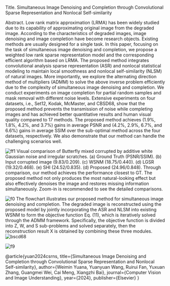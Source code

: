 Title. Simultaneous Image Denoising and Completion  through Convolutional Sparse Representation and Nonlocal Self-similarity

Abstract. Low rank matrix approximation (LRMA) has been widely studied due to its capability of approximating original image from the degraded image. According to the characteristics of degraded images, image denoising and image completion have become research objects. Existing methods are usually designed for a single task. In this paper, focusing on the task of simultaneous image denoising and completion, we propose a weighted low rank sparse representation model and the corresponding efficient algorithm based on LRMA. The proposed method integrates convolutional analysis sparse representation (ASR) and nonlocal statistical modeling to maintain local smoothness and nonlocal self-similarity (NLSM) of natural images. More importantly, we explore the alternating direction method of multipliers (ADMM) to solve the above inverse problem efficiently due to the complexity of simultaneous image denoising and completion. We conduct experiments on image completion for partial random samples and mask removal with different noise levels. Extensive experiments on four datasets, i.e., Set12, Kodak, McMaster, and CBSD68, show that the proposed method prevents the transmission of noise while completing images and has achieved better quantitative results and human visual quality compared to 17 methods. The proposed method achieves (1.9\%, 1.8\%, 4.2\%, and 3.7\%) gains in average PSNR and (4.2\%, 2.9\%, 6.7\%, and 6.6\%) gains in average SSIM over the sub-optimal method across the four datasets, respectively. We also demonstrate that our method can handle the challenging scenarios well.


![ff1](https://github.com/user-attachments/assets/429a2a8e-650c-4808-9f1c-5f743988fde6)
Visual comparison of Butterfly mixed corrupted by additive white Gaussian noise and irregular scratches. (a) Ground Truth (PSNR/SSIM). (b) Input corrupted image (9.83/0.209). (c) WSNM (18.75/0.440). (d) LGSR (19.32/0.468). (e) SHI (24.52/0.835). (d) Proposed (24.96/0.848). Through comparison, our method achieves the performance closest to GT. The proposed method not only produces the most natural-looking effect but also effectively denoises the image and restores missing information simultaneously. Zoom-in is recommended to see the detailed comparisons.

![f0](https://github.com/user-attachments/assets/6e8bc86b-2c4e-4683-a7cd-de8058e855b1)
The flowchart illustrates our proposed method for simultaneous image denoising and completion. The degraded image is reconstructed using the proposed model by jointly incorporating the ASR and NLSM into existing WSNM to form the objective function Eq. (11), which is iteratively solved through the ADMM framework. Specifically, the objective function is divided into Z, W, and S sub-problems and solved separately, then the reconstruction result X is obtained by combining these three modules.
![bscd68](https://github.com/user-attachments/assets/8e554741-1ecb-4ac3-9c87-6017023e9d73)


![f9](https://github.com/user-attachments/assets/5b5589ee-9a86-484e-815b-1f12ae4e7391)

@article{yuan2024csrns, title={Simultaneous Image Denoising and Completion  through Convolutional Sparse Representation and Nonlocal Self-similarity}, author={Weimin Yuana, Yuanyuan Wang, Ruirui Fan, Yuxuan Zhang,
Guangmei Wei, Cai Meng, Xiangzhi Bai}, journal={Computer Vision and Image Understanding}, year={2024}, publisher={Elsevier} }
